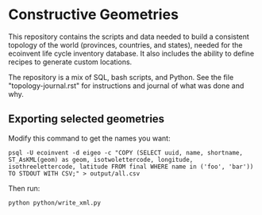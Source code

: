 # Constructive Geometries #

This repository contains the scripts and data needed to build a consistent topology of the world (provinces, countries, and states), needed for the ecoinvent life cycle inventory database. It also includes the ability to define recipes to generate custom locations.

The repository is a mix of SQL, bash scripts, and Python. See the file "topology-journal.rst" for instructions and journal of what was done and why.

## Exporting selected geometries

Modify this command to get the names you want:

    psql -U ecoinvent -d eigeo -c "COPY (SELECT uuid, name, shortname, ST_AsKML(geom) as geom, isotwolettercode, longitude, isothreelettercode, latitude FROM final WHERE name in ('foo', 'bar')) TO STDOUT WITH CSV;" > output/all.csv

Then run:

    python python/write_xml.py
